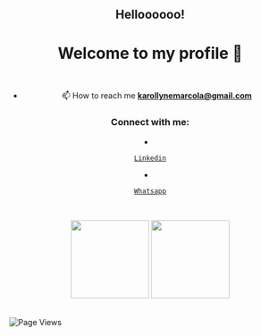 <h2 align="center">Helloooooo!</h1>

<h1 align="center">Welcome to my profile 👋</h1>


</br>

<div align="center">

- 📫 How to reach me **karollynemarcola@gmail.com**

</div>

 <h3 align="center">Connect with me:</h3>

   <p align="left">

  <li align="center">

   <a class="url" href="https://www.linkedin.com/in/karollyne-marcola-a93472195/" img> 

    Linkedin

   </a>

  </li>

  <li align="center">

   <a class="url" href="https://api.whatsapp.com/send?phone=5544991536881/" img> 

    Whatsapp

   </a>

  </li>
 
</br>

<p align="center"> 
<img height="140px" src="https://github-readme-stats.vercel.app/api?username=marcollyne&hide_title=true&hide_border=true&show_icons=true&include_all_commits=true&count_private=true&line_height=21&text_color=000&icon_color=000&bg_color=0,ea6161,ffc64d,fffc4d,52fa5a&theme=graywhite">
 
<img height="140px" src="https://github-readme-stats.vercel.app/api/top-langs/?username=marcollyne&hide=html&hide_title=true&hide_border=true&layout=compact&langs_count=8&text_color=000&icon_color=fff&bg_color=0,52fa5a,4dfcff,c64dff&theme=graywhite">

</p>
 
</br>

<img align="center" src="https://api.visitorbadge.io/api/visitors?path=marcollyne%2Fmarcollyne&amp;label=VISITORS&amp;labelColor=%231a1b27&amp;countColor=%231a1b27&style=flat" alt="Page Views">
 
</div>
